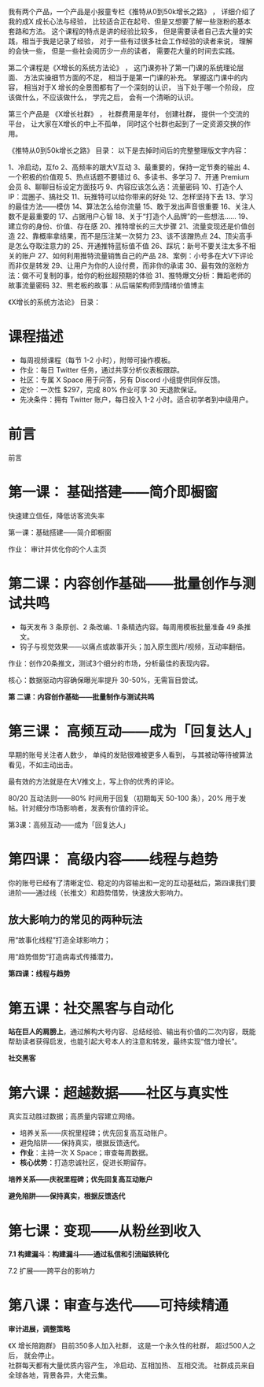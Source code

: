 我有两个产品，一个产品是小报童专栏《推特从0到50k增长之路》 ， 详细介绍了我的成X 成长心法与经验， 比较适合正在起号、但是又想要了解一些涨粉的基本套路和方法。  这个课程的特点是讲的经验比较多， 但是需要读者自己去大量的实践，相当于我是记录了经验， 对于一些有过很多社会工作经验的读者来说， 理解的会快一些， 但是一些社会阅历少一点的读者， 需要花大量的时间去实践。  


第二个课程是《X增长的系统方法论》  ， 这门课弥补了第一门课的系统理论层面、 方法实操细节方面的不足， 相当于是第一门课的补充。 掌握这门课中的内容， 相当对于X 增长的全景图都有了一个深刻的认识， 当下处于哪一个阶段， 应该做什么，不应该做什么， 学完之后， 会有一个清晰的认识。 

第三个产品是 《X增长社群》 ， 社群费用是年付， 创建社群， 提供一个交流的平台， 让大家在X增长的中上不孤单， 同时这个社群也起到了一定资源交换的作用。  



《推特从0到50k增长之路》
目录：
以下是去掉时间后的完整整理版文字内容：


1、冷启动，互fo
2、高频率的跟大V互动
3、最重要的，保持一定节奏的输出
4、一个积极的价值观
5、热点话题不要错过
6、多读书、多学习
7、开通 Premium 会员
8、聊聊目标设定方面技巧
9、内容应该怎么选：流量密码
10、打造个人IP：混圈子、搞社交
11、玩推特可以给你带来的好处
12、怎样坚持下去
13、学习的最佳方法——模仿
14、算法怎么给你流量
15、敢于发出声音很重要
16、关注人数不是最重要的
17、占据用户心智
18、关于“打造个人品牌”的一些想法……
19、建立你的身份、价值、存在感
20、推特增长的三大步骤
21、流量变现还是价值创造
22、靠概率拿结果，而不是压注某一次努力
23、该不该蹭热点
24、顶尖高手是怎么夺取注意力的
25、开通推特蓝标值不值
26、踩坑：新号不要关注太多不相关的账户
27、如何利用推特流量销售自己的产品
28、案例：小号多在大V下评论而非仅是转发
29、让用户为你的人设付费，而非你的承诺
30、最有效的涨粉方法：做不可复制的事，给你的粉丝超预期的体验
31、推特爆文分析：舞蹈老师的故事流量密码
32、熊老板的故事：从后端架构师到情绪价值博主



《X增长的系统方法论》
目录：
# 课程描述

- 每周视频课程（每节 1-2 小时），附带可操作模板。
- 作业：每日 Twitter 任务，通过共享分析仪表板跟踪。
- 社区：专属 X Space 用于问答，另有 Discord 小组提供同伴反馈。
- 定价：一次性 $297，完成 80% 作业可享 30 天退款保证。
- 先决条件：拥有 Twitter 账户，每日投入 1-2 小时。适合初学者到中级用户。

# 前言

前言

# 第一课： 基础搭建——简介即橱窗

快速建立信任，降低访客流失率 

第一课：基础搭建——简介即橱窗

作业： 审计并优化你的个人主页

# 第二课：内容创作基础——批量创作与测试共鸣

- 每天发布 3 条原创、2 条改编、1 条精选内容。每周用模板批量准备 49 条推文。
- 钩子与视觉效果——以痛点或故事开头；加入原生图片/视频，互动率翻倍。

作业：创作20条推文，测试3个细分的市场，分析最佳的表现内容。  

核心：数据驱动内容确保曝光率提升 30-50%，无需盲目尝试。

**第 二课：内容创作基础——批量制作与测试共鸣**

# 第三课： 高频互动——成为「回复达人」

早期的账号关注者人数少， 单纯的发贴很难被更多人看到， 与其被动等待被算法看见，不如主动出击。  

最有效的方法就是在大V推文上，写上你的优秀的评论。 

80/20 互动法则——80% 时间用于回复（初期每天 50-100 条），20% 用于发帖。针对细分市场影响者，发表有价值的评论。

第3课：高频互动——成为「回复达人」

# 第四课： **高级内容——线程与趋势**

你的账号已经有了清晰定位、稳定的内容输出和一定的互动基础后，第四课我们要进阶——通过线（长推文）和趋势借势，快速放大影响力。  

## 放大影响力的常见的两种玩法

用“故事化线程”打造全球影响力；

用“趋势借势”打造病毒式传播潜力。

**第四课：线程与趋势**

# 第五课：社交黑客与自动化

**站在巨人的肩膀上**，通过解构大号内容、总结经验、输出有价值的二次内容，既能帮助读者获得启发，也能引起大号本人的注意和转发，最终实现“借力增长”。

**社交黑客**

# 第六课：超越数据——社区与真实性

真实互动胜过数据；高质量内容建立网络。

- 培养关系——庆祝里程碑；优先回复高互动账户。
- 避免陷阱——保持真实，根据反馈迭代。
- **作业**：主持一次 X Space；审查每周数据。
- **核心优势**：打造忠诚社区，促进长期留存。

**培养关系——庆祝里程碑；优先回复高互动账户**

**避免陷阱——保持真实，根据反馈迭代**

# 第七课：变现——从粉丝到收入

**7.1 构建漏斗：构建漏斗——通过私信和引流磁铁转化**

7.2 扩展——跨平台的影响力

# 第八课：审查与迭代——可持续精通

**审计进展，调整策略**

《X 增长陪跑群》
目前350多人加入社群， 这是一个永久性的社群， 超过500人之后， 就会停止。  
社群每天都有大量优质内容产生， 冷启动、互相加热、 互相交流。 社群成员来自全球各地，背景各异，大佬云集。   

